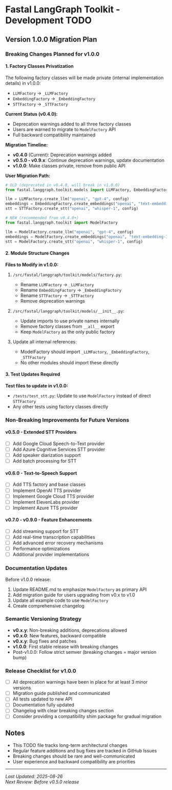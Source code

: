 # Fastal LangGraph Toolkit - Development TODO

## Version 1.0.0 Migration Plan

### Breaking Changes Planned for v1.0.0

#### 1. Factory Classes Privatization
The following factory classes will be made private (internal implementation details) in v1.0.0:

- `LLMFactory` → `_LLMFactory`
- `EmbeddingFactory` → `_EmbeddingFactory`  
- `STTFactory` → `_STTFactory`

**Current Status (v0.4.0):**
- Deprecation warnings added to all three factory classes
- Users are warned to migrate to `ModelFactory` API
- Full backward compatibility maintained

**Migration Timeline:**
- **v0.4.0** (Current): Deprecation warnings added
- **v0.5.0 - v0.9.x**: Continue deprecation warnings, update documentation
- **v1.0.0**: Make classes private, remove from public API

**User Migration Path:**
```python
# OLD (deprecated in v0.4.0, will break in v1.0.0)
from fastal.langgraph.toolkit.models import LLMFactory, EmbeddingFactory, STTFactory

llm = LLMFactory.create_llm("openai", "gpt-4", config)
embeddings = EmbeddingFactory.create_embeddings("openai", "text-embedding-3-small", config)
stt = STTFactory.create_stt("openai", "whisper-1", config)

# NEW (recommended from v0.4.0+)
from fastal.langgraph.toolkit import ModelFactory

llm = ModelFactory.create_llm("openai", "gpt-4", config)
embeddings = ModelFactory.create_embeddings("openai", "text-embedding-3-small", config)
stt = ModelFactory.create_stt("openai", "whisper-1", config)
```

#### 2. Module Structure Changes

**Files to Modify in v1.0.0:**

1. `/src/fastal/langgraph/toolkit/models/factory.py`:
   - Rename `LLMFactory` → `_LLMFactory`
   - Rename `EmbeddingFactory` → `_EmbeddingFactory`
   - Rename `STTFactory` → `_STTFactory`
   - Remove deprecation warnings

2. `/src/fastal/langgraph/toolkit/models/__init__.py`:
   - Update imports to use private names internally
   - Remove factory classes from `__all__` export
   - Keep `ModelFactory` as the only public factory

3. Update all internal references:
   - ModelFactory should import `_LLMFactory`, `_EmbeddingFactory`, `_STTFactory`
   - No other modules should import these directly

#### 3. Test Updates Required

**Test files to update in v1.0.0:**
- `/tests/test_stt.py`: Update to use `ModelFactory` instead of direct `STTFactory`
- Any other tests using factory classes directly

### Non-Breaking Improvements for Future Versions

#### v0.5.0 - Extended STT Providers
- [ ] Add Google Cloud Speech-to-Text provider
- [ ] Add Azure Cognitive Services STT provider
- [ ] Add speaker diarization support
- [ ] Add batch processing for STT

#### v0.6.0 - Text-to-Speech Support
- [ ] Add TTS factory and base classes
- [ ] Implement OpenAI TTS provider
- [ ] Implement Google Cloud TTS provider
- [ ] Implement ElevenLabs provider
- [ ] Implement Azure TTS provider

#### v0.7.0 - v0.9.0 - Feature Enhancements
- [ ] Add streaming support for STT
- [ ] Add real-time transcription capabilities
- [ ] Add advanced error recovery mechanisms
- [ ] Performance optimizations
- [ ] Additional provider implementations

### Documentation Updates

Before v1.0.0 release:
1. Update README.md to emphasize `ModelFactory` as primary API
2. Add migration guide for users upgrading from v0.x to v1.0
3. Update all example code to use `ModelFactory`
4. Create comprehensive changelog

### Semantic Versioning Strategy

- **v0.x.y**: Non-breaking additions, deprecations allowed
- **v0.x.0**: New features, backward compatible
- **v0.x.y**: Bug fixes and patches
- **v1.0.0**: First stable release with breaking changes
- Post-v1.0.0: Follow strict semver (breaking changes = major version bump)

### Release Checklist for v1.0.0

- [ ] All deprecation warnings have been in place for at least 3 minor versions
- [ ] Migration guide published and communicated
- [ ] All tests updated to new API
- [ ] Documentation fully updated
- [ ] Changelog with clear breaking changes section
- [ ] Consider providing a compatibility shim package for gradual migration

## Notes

- This TODO file tracks long-term architectural changes
- Regular feature additions and bug fixes are tracked in GitHub Issues
- Breaking changes should be rare and well-communicated
- User experience and backward compatibility are priorities

---

*Last Updated: 2025-08-26*  
*Next Review: Before v0.5.0 release*